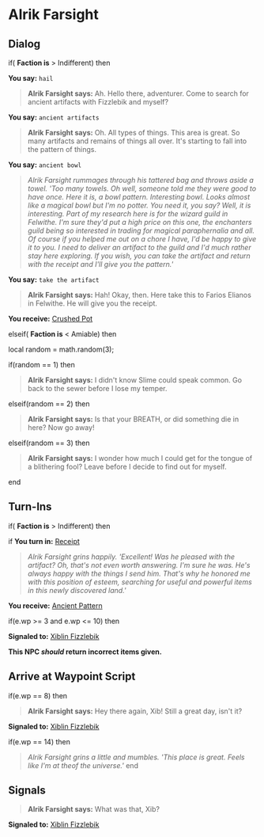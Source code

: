 # Alrik Farsight

## Dialog

if( **Faction is** > Indifferent) then 


**You say:** `hail`




>**Alrik Farsight says:** Ah. Hello there, adventurer. Come to search for ancient artifacts with Fizzlebik and myself?


**You say:** `ancient artifacts`




>**Alrik Farsight says:** Oh. All types of things. This area is great. So many artifacts and remains of things all over. It's starting to fall into the pattern of things.


**You say:** `ancient bowl`




>*Alrik Farsight rummages through his tattered bag and throws aside a towel. 'Too many towels. Oh well, someone told me they were good to have once. Here it is, a bowl pattern. Interesting bowl. Looks almost like a magical bowl but I'm no potter. You need it, you say? Well, it is interesting. Part of my research here is for the wizard guild in Felwithe. I'm sure they'd put a high price on this one, the enchanters guild being so interested in trading for magical paraphernalia and all. Of course if you helped me out on a chore I have, I'd be happy to give it to you. I need to deliver an artifact to the guild and I'd much rather stay here exploring. If you wish, you can take the artifact and return with the receipt and I'll give you the pattern.'*


**You say:** `take the artifact`




>**Alrik Farsight says:** Hah! Okay, then. Here take this to Farios Elianos in Felwithe. He will give you the receipt.



**You receive:**  [Crushed Pot](/item/20457)


elseif( **Faction is** < Amiable) then


local random = math.random(3);


if(random == 1) then



>**Alrik Farsight says:** I didn't know Slime could speak common.  Go back to the sewer before I lose my temper.


elseif(random == 2) then



>**Alrik Farsight says:** Is that your BREATH, or did something die in here?  Now go away!


elseif(random == 3) then



>**Alrik Farsight says:** I wonder how much I could get for the tongue of a blithering fool?  Leave before I decide to find out for myself.

end

## Turn-Ins



if( **Faction is** > Indifferent) then 


if **You turn in:** [Receipt](/item/20474)



>*Alrik Farsight grins happily. 'Excellent! Was he pleased with the artifact? Oh, that's not even worth answering. I'm sure he was. He's always happy with the things I send him. That's why he honored me with this position of esteem, searching for useful and powerful items in this newly discovered land.'*



 **You receive:**  [Ancient Pattern](/item/18960) 



if(e.wp >= 3 and e.wp <= 10) then




**Signaled to:**  [Xiblin Fizzlebik](/npc/96035)




**This NPC *should* return incorrect items given.**

## Arrive at Waypoint Script

if(e.wp == 8) then


>**Alrik Farsight says:** Hey there again, Xib!  Still a great day, isn't it?


**Signaled to:**  [Xiblin Fizzlebik](/npc/96035)

if(e.wp == 14) then


>*Alrik Farsight grins a little and mumbles. 'This place is great.  Feels like I'm at theof the universe.'*
end

## Signals

>**Alrik Farsight says:** What was that, Xib?

**Signaled to:**  [Xiblin Fizzlebik](/npc/96035)




